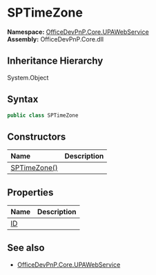 # SPTimeZone
  

**Namespace:** [OfficeDevPnP.Core.UPAWebService](OfficeDevPnP.Core.UPAWebService.md)  
**Assembly:** OfficeDevPnP.Core.dll  
## Inheritance Hierarchy
System.Object  


## Syntax
```C#
public class SPTimeZone
```
## Constructors
|**Name**|**Description**|
|:-----|:-----|
| [SPTimeZone()](OfficeDevPnP.Core.UPAWebService.SPTimeZone.ctor1.md) | 
## Properties
|**Name**|**Description**|
|:-----|:-----|
| [ID](OfficeDevPnP.Core.UPAWebService.SPTimeZone.ID.md) | 
## See also
- [OfficeDevPnP.Core.UPAWebService](OfficeDevPnP.Core.UPAWebService.md)
